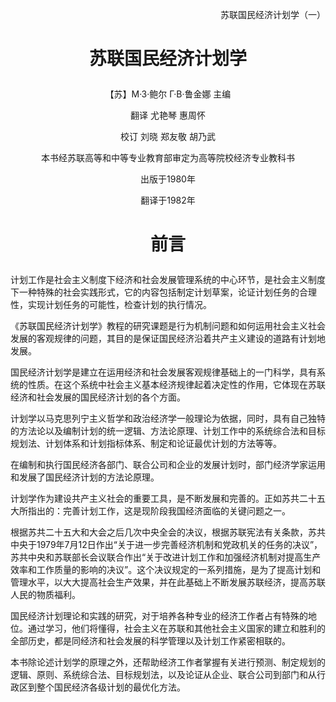 <p align="right">苏联国民经济计划学（一）</p>

# <p align="center">苏联国民经济计划学

<p align="center">【苏】М·З·鲍尔  Г·В·鲁金娜  主编

<p align="center">翻译    尤艳琴  惠周怀

<p align="center">校订    刘晓    郑友敬  胡乃武

 

<p align="center">本书经苏联高等和中等专业教育部审定为高等院校经济专业教科书

<p align="center">出版于1980年

<p align="center">翻译于1982年

 

# <p align="center">前言

计划工作是社会主义制度下经济和社会发展管理系统的中心环节，是社会主义制度下一种特殊的社会实践形式，它的内容包括制定计划草案，论证计划任务的合理性，实现计划任务的可能性，检查计划的执行情况。
    
《苏联国民经济计划学》教程的研究课题是行为机制问题和如何运用社会主义社会发展的客观规律的问题，其目的是保证国民经济沿着共产主义建设的道路有计划地发展。
    
国民经济计划学是建立在运用经济和社会发展客观规律基础上的一门科学，具有系统的性质。在这个系统中社会主义基本经济规律起着决定性的作用，它体现在苏联经济和社会发展的国民经济计划的各个方面。
    
计划学以马克思列宁主义哲学和政治经济学一般理论为依据，同时，具有自己独特的方法论以及编制计划的统一逻辑、方法论原理、计划工作中的系统综合法和目标规划法、计划体系和计划指标体系、制定和论证最优计划的方法等等。
    
在编制和执行国民经济各部门、联合公司和企业的发展计划时，部门经济学家运用和发展了国民经济计划的方法论原理。
    
计划学作为建设共产主义社会的重要工具，是不断发展和完善的。正如苏共二十五大所指出的：完善计划工作，这是现阶段我国经济面临的关键问题之一。
    
根据苏共二十五大和大会之后几次中央全会的决议，根据苏联宪法有关条款，苏共中央于1979年7月12日作出“关于进一步完善经济机制和党政机关的任务的决议”，苏共中央和苏联部长会议联合作出“关于改进计划工作和加强经济机制对提高生产效率和工作质量的影响的决议”。这个决议规定的一系列措施，是为了提高计划和管理水平，以大大提高社会生产效果，并在此基础上不断发展苏联经济，提高苏联人民的物质福利。
    
国民经济计划理论和实践的研究，对于培养各种专业的经济工作者占有特殊的地位。通过学习，他们将懂得，社会主义在苏联和其他社会主义国家的建立和胜利的全部历史，都是同经济和社会发展的科学管理以及计划工作紧密相联的。
    
本书除论述计划学的原理之外，还帮助经济工作者掌握有关进行预测、制定规划的逻辑、原则、系统综合法、目标规划法，以及论证从企业、联合公司到部门和从行政区到整个国民经济各级计划的最优化方法。